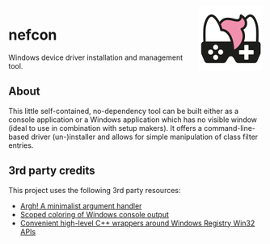 <img src="assets/NSS-128x128.png" align="right" />

# nefcon

Windows device driver installation and management tool.

## About

This little self-contained, no-dependency tool can be built either as a console application or a Windows application which has no visible window (ideal to use in combination with setup makers). It offers a command-line-based driver (un-)installer and allows for simple manipulation of class filter entries.

## 3rd party credits

This project uses the following 3rd party resources:

- [Argh! A minimalist argument handler](https://github.com/adishavit/argh)
- [Scoped coloring of Windows console output](https://github.com/jrebacz/colorwin)
- [Convenient high-level C++ wrappers around Windows Registry Win32 APIs](https://github.com/GiovanniDicanio/WinReg)
